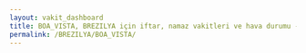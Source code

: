 ```yaml
---
layout: vakit_dashboard
title: BOA_VISTA, BREZILYA için iftar, namaz vakitleri ve hava durumu - ilçe/eyalet seç
permalink: /BREZILYA/BOA_VISTA/
---
```


<script type="text/javascript">
  var GLOBAL_COUNTRY = 'BREZILYA';
  var GLOBAL_CITY = 'BOA_VISTA';
  var GLOBAL_STATE = '';
  var lat = 72;
  var lon = 21;
</script>
